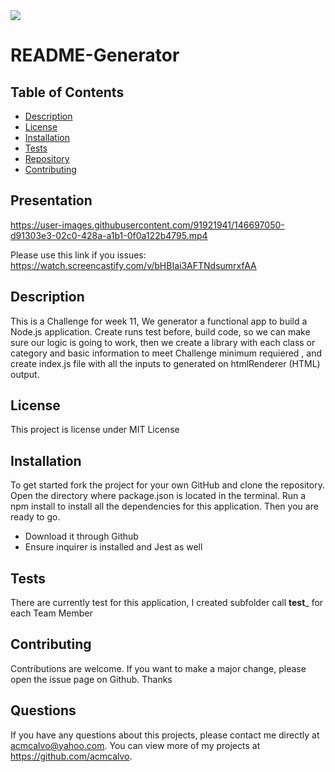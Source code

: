 <img src='https://img.shields.io/github/license/acmcalvo/README-Generator' >

  # README-Generator

 
  
  
  
  ## Table of Contents
  * [Description](#description)
  * [License](#license)
  * [Installation](#install)
  * [Tests](#run)
  * [Repository](#usingRepo)
  * [Contributing](#contributing)
  
  
  ## Presentation
  https://user-images.githubusercontent.com/91921941/146697050-d91303e3-02c0-428a-a1b1-0f0a122b4795.mp4
  
  Please use this link if you issues:
  https://watch.screencastify.com/v/bHBIai3AFTNdsumrxfAA
  
  ## Description
  
 This is a Challenge for week 11, We generator a functional  app to build a Node.js application. Create runs test before, build code, so we can make sure our logic is going to work, then we create a library with each class or category and basic information to meet Challenge minimum requiered  , and create  index.js file with all the inputs to generated on htmlRenderer (HTML) output.
 

  
  ## License 
  This project is license under MIT License

  ## Installation
  To get started fork the project for your own GitHub and clone the repository. Open the directory where package.json is located in the terminal. Run a npm install to install all the dependencies for this application. Then you are ready to go.
  
  * Download it through Github
  * Ensure inquirer is installed and Jest as well
 
  ## Tests
  There are currently test for this application, I created  subfolder call __test___ for each Team Member

  ## Contributing 
  Contributions are welcome. If you want to make a major change, please open the issue page on Github. Thanks

  ## Questions
  If you have any questions about this projects, please contact me directly at acmcalvo@yahoo.com. 
  You can view more of my projects at https://github.com/acmcalvo.
